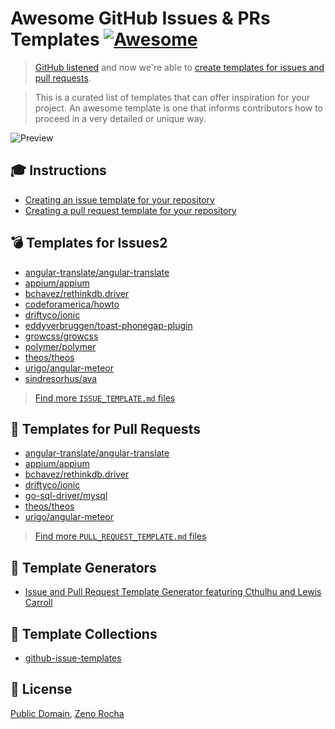 # Awesome GitHub Issues & PRs Templates [![Awesome](https://cdn.rawgit.com/sindresorhus/awesome/d7305f38d29fed78fa85652e3a63e154dd8e8829/media/badge.svg)](https://github.com/sindresorhus/awesome)

> [GitHub listened](https://github.com/dear-github/dear-github) and now we're able to [create templates for issues and pull requests](https://github.com/blog/2111-issue-and-pull-request-templates).

> This is a curated list of templates that can offer inspiration for your project. An awesome template is one that informs contributors how to proceed in a very detailed or unique way.

![Preview](https://cloud.githubusercontent.com/assets/398893/13154626/b670c3ba-d62e-11e5-8d0d-8313abf2a8a7.png)

## :mortar_board: Instructions

* [Creating an issue template for your repository](https://help.github.com/articles/creating-an-issue-template-for-your-repository/)
* [Creating a pull request template for your repository](https://help.github.com/articles/creating-a-pull-request-template-for-your-repository/)

## :bomb: Templates for Issues2

* [angular-translate/angular-translate](https://github.com/angular-translate/angular-translate/blob/master/.github/ISSUE_TEMPLATE.md)
* [appium/appium](https://github.com/appium/appium/blob/master/.github/ISSUE_TEMPLATE.md)
* [bchavez/rethinkdb.driver](https://github.com/bchavez/RethinkDb.Driver/tree/master/.github/ISSUE_TEMPLATE)
* [codeforamerica/howto](https://github.com/codeforamerica/howto/blob/master/issue_template.md)
* [driftyco/ionic](https://github.com/driftyco/ionic/blob/master/.github/ISSUE_TEMPLATE.md)
* [eddyverbruggen/toast-phonegap-plugin](https://github.com/EddyVerbruggen/Toast-PhoneGap-Plugin/blob/master/issue_template.md)
* [growcss/growcss](https://github.com/growcss/growcss/blob/develop/.github/ISSUE_TEMPLATE.md)
* [polymer/polymer](https://github.com/Polymer/polymer/blob/master/.github/ISSUE_TEMPLATE.md)
* [theos/theos](https://github.com/theos/theos/blob/master/.github/ISSUE_TEMPLATE.md)
* [urigo/angular-meteor](https://github.com/Urigo/angular-meteor/blob/master/.github/ISSUE_TEMPLATE.md)
* [sindresorhus/ava](https://github.com/avajs/ava/blob/master/.github/issue_template.md)

> [Find more `ISSUE_TEMPLATE.md` files](https://github.com/search?utf8=%E2%9C%93&q=in%3Apath+issue_template.md&type=Code&ref=searchresults)

## :rocket: Templates for Pull Requests

* [angular-translate/angular-translate](https://github.com/angular-translate/angular-translate/blob/master/.github/PULL_REQUEST_TEMPLATE.md)
* [appium/appium](https://github.com/appium/appium/blob/master/.github/PULL_REQUEST_TEMPLATE.md)
* [bchavez/rethinkdb.driver](https://github.com/bchavez/RethinkDb.Driver/blob/master/.github/PULL_REQUEST_TEMPLATE.md)
* [driftyco/ionic](https://github.com/driftyco/ionic/blob/master/.github/PULL_REQUEST_TEMPLATE.md)
* [go-sql-driver/mysql](https://github.com/go-sql-driver/mysql/blob/master/.github/PULL_REQUEST_TEMPLATE.md)
* [theos/theos](https://github.com/theos/theos/blob/master/.github/PULL_REQUEST_TEMPLATE.md)
* [urigo/angular-meteor](https://github.com/Urigo/angular-meteor/blob/master/.github/PULL_REQUEST_TEMPLATE.md)

> [Find more `PULL_REQUEST_TEMPLATE.md` files](https://github.com/search?utf8=%E2%9C%93&q=in%3Apath+pull_request_template.md&type=Code&ref=searchresults)

## :hammer: Template Generators

* [Issue and Pull Request Template Generator featuring Cthulhu and Lewis Carroll](https://www.talater.com/open-source-templates/)

## :grimacing: Template Collections

* [github-issue-templates](https://github.com/stevemao/github-issue-templates)

## :pencil: License

[Public Domain](https://creativecommons.org/publicdomain/zero/1.0/), [Zeno Rocha](https://github.com/zenorocha)
